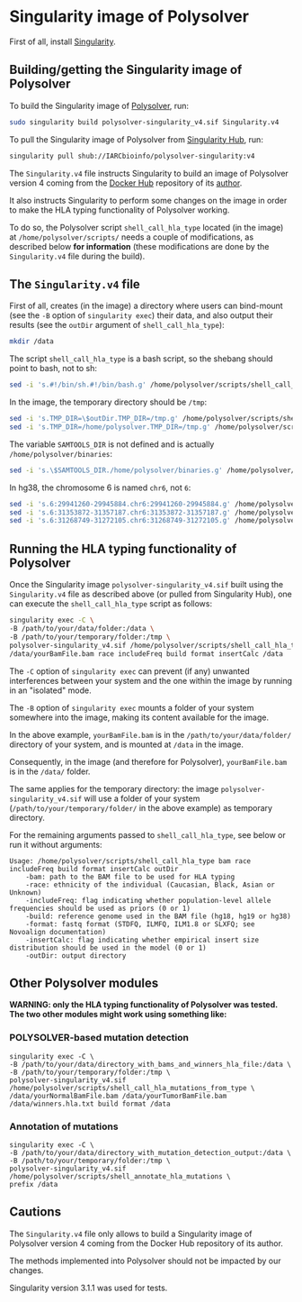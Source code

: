 # Singularity image of Polysolver

First of all, install [Singularity](https://www.sylabs.io/singularity).

## Building/getting the Singularity image of Polysolver

To build the Singularity image of [Polysolver](https://hub.docker.com/r/sachet/polysolver), run:

```bash
sudo singularity build polysolver-singularity_v4.sif Singularity.v4
```

To pull the Singularity image of Polysolver from [Singularity Hub](https://singularity-hub.org/collections/2862), run:

```bash
singularity pull shub://IARCbioinfo/polysolver-singularity:v4
```

The `Singularity.v4` file instructs Singularity to build an image of Polysolver version 4 coming from the [Docker Hub](https://hub.docker.com) repository of its [author](https://hub.docker.com/u/sachet).

It also instructs Singularity to perform some changes on the image in order to make the HLA typing functionality of Polysolver working.

To do so, the Polysolver script `shell_call_hla_type` located (in the image) at `/home/polysolver/scripts/` needs a couple of modifications, as described below **for information** (these modifications are done by the `Singularity.v4` file during the build).

## The `Singularity.v4` file

First of all, creates (in the image) a directory where users can bind-mount (see the `-B` option of `singularity exec`) their data, and also output their results (see the `outDir` argument of `shell_call_hla_type`):

```bash
mkdir /data
```

The script `shell_call_hla_type` is a bash script, so the shebang should point to bash, not to sh:

```bash
sed -i 's.#!/bin/sh.#!/bin/bash.g' /home/polysolver/scripts/shell_call_hla_type
```

In the image, the temporary directory should be `/tmp`:

```bash
sed -i 's.TMP_DIR=\$outDir.TMP_DIR=/tmp.g' /home/polysolver/scripts/shell_call_hla_type
sed -i 's.TMP_DIR=/home/polysolver.TMP_DIR=/tmp.g' /home/polysolver/scripts/shell_call_hla_type
```

The variable `SAMTOOLS_DIR` is not defined and is actually `/home/polysolver/binaries`:

```bash
sed -i 's.\$SAMTOOLS_DIR./home/polysolver/binaries.g' /home/polysolver/scripts/shell_call_hla_type
```

In hg38, the chromosome 6 is named `chr6`, not `6`:

```bash
sed -i 's.6:29941260-29945884.chr6:29941260-29945884.g' /home/polysolver/scripts/shell_call_hla_type
sed -i 's.6:31353872-31357187.chr6:31353872-31357187.g' /home/polysolver/scripts/shell_call_hla_type
sed -i 's.6:31268749-31272105.chr6:31268749-31272105.g' /home/polysolver/scripts/shell_call_hla_type
```

## Running the HLA typing functionality of Polysolver

Once the Singularity image `polysolver-singularity_v4.sif` built using the `Singularity.v4` file as described above (or pulled from Singularity Hub), one can execute the `shell_call_hla_type` script as follows:

```bash
singularity exec -C \
-B /path/to/your/data/folder:/data \
-B /path/to/your/temporary/folder:/tmp \
polysolver-singularity_v4.sif /home/polysolver/scripts/shell_call_hla_type \
/data/yourBamFile.bam race includeFreq build format insertCalc /data
```

The `-C` option of `singularity exec` can prevent (if any) unwanted interferences between your system and the one within the image by running in an "isolated" mode.

The `-B` option of `singularity exec` mounts a folder of your system somewhere into the image, making its content available for the image.

In the above example, `yourBamFile.bam` is in the `/path/to/your/data/folder/` directory of your system, and is mounted at `/data` in the image.

Consequently, in the image (and therefore for Polysolver), `yourBamFile.bam` is in the `/data/` folder.

The same applies for the temporary directory: the image `polysolver-singularity_v4.sif` will use a folder of your system (`/path/to/your/temporary/folder/` in the above example) as temporary directory.

For the remaining arguments passed to `shell_call_hla_type`, see below or run it without arguments:

```
Usage: /home/polysolver/scripts/shell_call_hla_type bam race includeFreq build format insertCalc outDir
    -bam: path to the BAM file to be used for HLA typing
    -race: ethnicity of the individual (Caucasian, Black, Asian or Unknown)
    -includeFreq: flag indicating whether population-level allele frequencies should be used as priors (0 or 1)
    -build: reference genome used in the BAM file (hg18, hg19 or hg38)
    -format: fastq format (STDFQ, ILMFQ, ILM1.8 or SLXFQ; see Novoalign documentation)
    -insertCalc: flag indicating whether empirical insert size distribution should be used in the model (0 or 1)
    -outDir: output directory
```

## Other Polysolver modules

**WARNING: only the HLA typing functionality of Polysolver was tested. The two other modules might work using something like:**

### POLYSOLVER-based mutation detection
```
singularity exec -C \
-B /path/to/your/data/directory_with_bams_and_winners_hla_file:/data \
-B /path/to/your/temporary/folder:/tmp \
polysolver-singularity_v4.sif /home/polysolver/scripts/shell_call_hla_mutations_from_type \
/data/yourNormalBamFile.bam /data/yourTumorBamFile.bam /data/winners.hla.txt build format /data
```
###  Annotation of mutations
```
singularity exec -C \
-B /path/to/your/data/directory_with_mutation_detection_output:/data \
-B /path/to/your/temporary/folder:/tmp \
polysolver-singularity_v4.sif /home/polysolver/scripts/shell_annotate_hla_mutations \
prefix /data
```
## Cautions

The `Singularity.v4` file only allows to build a Singularity image of Polysolver version 4 coming from the Docker Hub repository of its author.

The methods implemented into Polysolver should not be impacted by our changes.

Singularity version 3.1.1 was used for tests.
